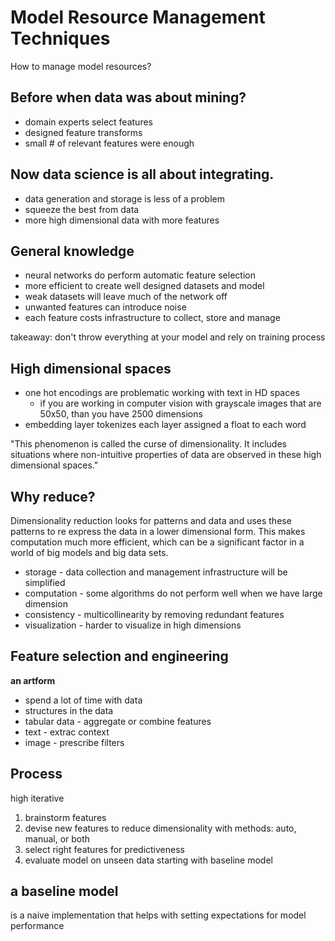# Model Resource Management Techniques

How to manage model resources?

## Before when data was about mining?
- domain experts select features
- designed feature transforms
- small # of relevant features were enough

## Now data science is all about integrating.
- data generation and storage is less of a problem
- squeeze the best from data
- more high dimensional data with more features

## General knowledge
- neural networks do perform automatic feature selection
- more efficient to create well designed datasets and model
- weak datasets will leave much of the network off 
- unwanted features can introduce noise
-  each feature costs infrastructure to collect, store and manage

takeaway: don't throw everything at your model and rely on training process

## High dimensional spaces
- one hot encodings are problematic working with text in HD spaces
  - if you are working in computer vision with grayscale images that are 50x50, than you have 2500 dimensions
- embedding layer tokenizes each layer assigned a float to each word

"This phenomenon is called the curse of dimensionality. It includes situations where non-intuitive properties of data are observed in these high dimensional spaces."

## Why reduce?
Dimensionality reduction looks for patterns and data and uses these patterns to re express the data in a lower dimensional form. This makes computation much more efficient, which can be a significant factor in a world of big models and big data sets.
- storage - data collection and management infrastructure will be simplified
- computation - some algorithms do not perform well when we have large dimension
- consistency - multicollinearity by removing redundant features
- visualization - harder to visualize in high dimensions

## Feature selection and engineering
**an artform**
- spend a lot of time with data
- structures in the data
- tabular data - aggregate or combine features
- text - extrac context
- image - prescribe filters 

## Process
high iterative
1. brainstorm features
1. devise new features to reduce dimensionality with methods: auto, manual, or both
1. select right features for predictiveness
1. evaluate model on unseen data starting with baseline model

## a baseline model 
is a naive implementation that helps with setting expectations for model performance

